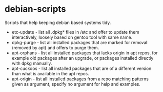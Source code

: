 # debian-scripts
Scripts that help keeping debian based systems tidy.

* etc-update - list all .dpkg* files in /etc and offer to update them interactively, loosely based on gentoo tool with same name.
* dpkg-purge - list all installed packages that are marked for removal (removed by apt) and offers to purge them.
* apt-orphans - list all installed packages that lacks origin in apt repos, for example old packages after an upgrade, or packages installed directly with dpkg manually.
* apt-cuckoos - list all installed packages that are of a different version than what is available in the apt repos.
* apt-origin - list all installed packages from a repo matching patterns given as argument, specify no argument for help and examples.

